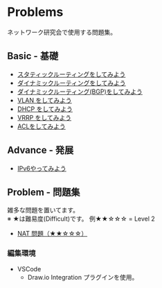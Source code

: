 # Problems

ネットワーク研究会で使用する問題集。

## Basic - 基礎

- [スタティックルーティングをしてみよう](basic_routing01/README.md)
- [ダイナミックルーティングをしてみよう](basic_routing02/README.md)
- [ダイナミックルーティング(BGP)をしてみよう](basic_routing_bgp01/README.md)
- [VLAN をしてみよう](basic_vlan01/README.md)
- [DHCP をしてみよう](basic_dhcp01/README.md)
- [VRRP をしてみよう](basic_vrrp01/README.md)
- [ACLをしてみよう](basic_acl01/README.md)

## Advance - 発展

* [IPv6やってみよう](advance_ipv601/README.md)


## Problem - 問題集

雑多な問題を置いてます。</br>※ ★は難易度(Difficult)です。
  例★★☆☆☆ = Level 2

* [NAT 問題（★★☆☆☆）](nat/README.md)



  
  


### 編集環境

- VSCode
  - Draw.io Integration プラグインを使用。
